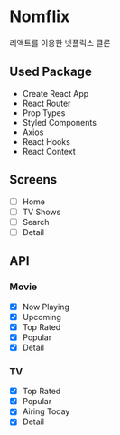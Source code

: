 # Nomflix

리액트를 이용한 넷플릭스 클론

## Used Package

- Create React App
- React Router
- Prop Types
- Styled Components
- Axios
- React Hooks
- React Context

## Screens

- [ ] Home
- [ ] TV Shows
- [ ] Search
- [ ] Detail

## API

### Movie
- [x] Now Playing
- [x] Upcoming
- [x] Top Rated
- [x] Popular
- [x] Detail

### TV
- [x] Top Rated
- [x] Popular
- [x] Airing Today
- [x] Detail